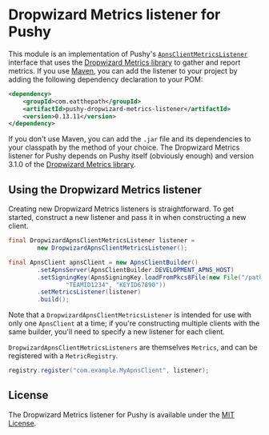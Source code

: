 # Dropwizard Metrics listener for Pushy

This module is an implementation of Pushy's [`ApnsClientMetricsListener`](http://relayrides.github.io/pushy/apidocs/0.13/com/relayrides/pushy/apns/ApnsClientMetricsListener.html) interface that uses the [Dropwizard Metrics library](http://metrics.dropwizard.io/) to gather and report metrics. If you use [Maven](http://maven.apache.org/), you can add the listener to your project by adding the following dependency declaration to your POM:

```xml
<dependency>
    <groupId>com.eatthepath</groupId>
    <artifactId>pushy-dropwizard-metrics-listener</artifactId>
    <version>0.13.11</version>
</dependency>
```

If you don't use Maven, you can add the `.jar` file and its dependencies to your classpath by the method of your choice. The Dropwizard Metrics listener for Pushy depends on Pushy itself (obviously enough) and version 3.1.0 of the [Dropwizard Metrics library](http://metrics.dropwizard.io/).

## Using the Dropwizard Metrics listener

Creating new Dropwizard Metrics listeners is straightforward. To get started, construct a new listener and pass it in when constructing a new client.

```java
final DropwizardApnsClientMetricsListener listener =
        new DropwizardApnsClientMetricsListener();

final ApnsClient apnsClient = new ApnsClientBuilder()
        .setApnsServer(ApnsClientBuilder.DEVELOPMENT_APNS_HOST)
        .setSigningKey(ApnsSigningKey.loadFromPkcs8File(new File("/path/to/key.p8"),
                "TEAMID1234", "KEYID67890"))
        .setMetricsListener(listener)
        .build();
```

Note that a `DropwizardApnsClientMetricsListener` is intended for use with only one `ApnsClient` at a time; if you're constructing multiple clients with the same builder, you'll need to specify a new listener for each client.

`DropwizardApnsClientMetricsListeners` are themselves `Metrics`, and can be registered with a `MetricRegistry`.

```java
registry.register("com.example.MyApnsClient", listener);
```

## License

The Dropwizard Metrics listener for Pushy is available under the [MIT License](http://opensource.org/licenses/MIT).
